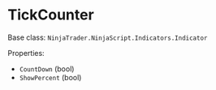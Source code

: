 # TickCounter

Base class: `NinjaTrader.NinjaScript.Indicators.Indicator`

Properties:
- `CountDown` (bool)
- `ShowPercent` (bool)
